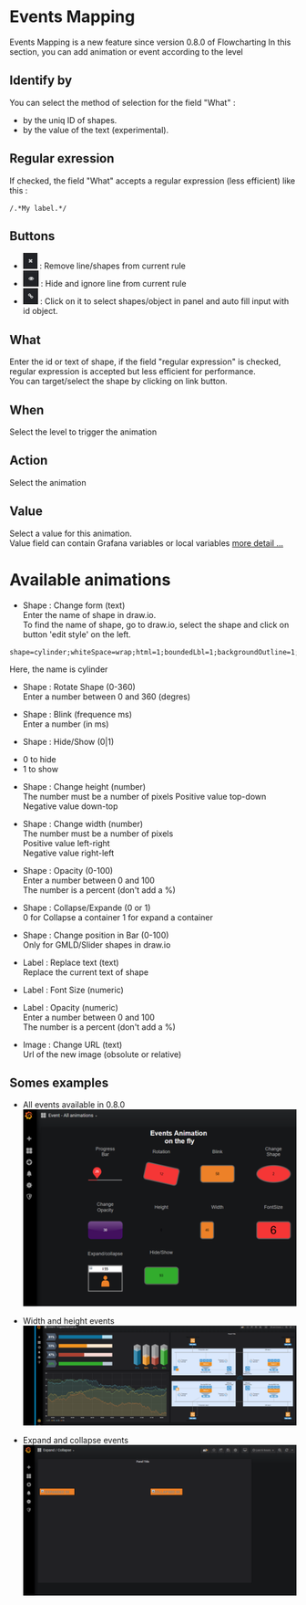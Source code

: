 # Events Mapping
Events Mapping is a new feature since version 0.8.0 of Flowcharting
In this section, you can add animation or event according to the level

## Identify by
You can select the method of selection for the field "What" :    
 - by the uniq ID of shapes.
 - by the value of the text (experimental).

## Regular exression
If checked, the field "What" accepts a regular expression (less efficient) like this :
```
/.*My label.*/
```

## Buttons
  - ![remove](images/fa-remove.png) : Remove line/shapes from current rule
  - ![hide](images/fa-hide.png) : Hide and ignore line from current rule
  - ![link](images/fa-link.png) : Click on it to select shapes/object in panel and auto fill input with id object.

## What
Enter the id or text of shape, if the field "regular expression" is checked, regular expression is accepted but less efficient for performance.  
You can target/select the shape by clicking on link button.  

## When
Select the level to trigger the animation

## Action
Select the animation

## Value
Select a value for this animation.  
Value field can contain Grafana variables or local variables
[more detail ...](VARIABLES)  

# Available animations
* Shape : Change form (text)  
Enter the name of shape in draw.io.  
To find the name of shape, go to draw.io, select the shape and click on button 'edit style' on the left.  
``` 
shape=cylinder;whiteSpace=wrap;html=1;boundedLbl=1;backgroundOutline=1; 
```
Here, the name is cylinder  

* Shape : Rotate Shape (0-360)  
Enter a number between 0 and 360 (degres)  
    
* Shape : Blink (frequence ms)  
Enter a number (in ms)  

* Shape : Hide/Show (0|1)  
 - 0 to hide
 - 1 to show

* Shape : Change height (number)  
The number must be a number of pixels
Positive value top-down  
Negative value down-top  

* Shape : Change width (number)  
The number must be a number of pixels  
Positive value left-right  
Negative value right-left  


* Shape : Opacity (0-100)  
Enter a number between 0 and 100  
The number is a percent (don't add a %)

* Shape : Collapse/Expande (0 or 1)  
0 for Collapse a container
1 for expand a container

* Shape : Change position in Bar (0-100)  
Only for GMLD/Slider shapes in draw.io  

* Label : Replace text (text)  
Replace the current text of shape  

* Label : Font Size (numeric)  


* Label : Opacity (numeric)  
Enter a number between 0 and 100  
The number is a percent (don't add a %)  


* Image : Change URL (text)  
Url of the new image (obsolute or relative)

## Somes examples
* All events available in 0.8.0
![All events](images/all_events_ani.png)

* Width and height events  
![Progress bar](images/events_pgexample_ani.png)  

* Expand and collapse events
![images/expand_event_ani.png](images/expand_event_ani.png)